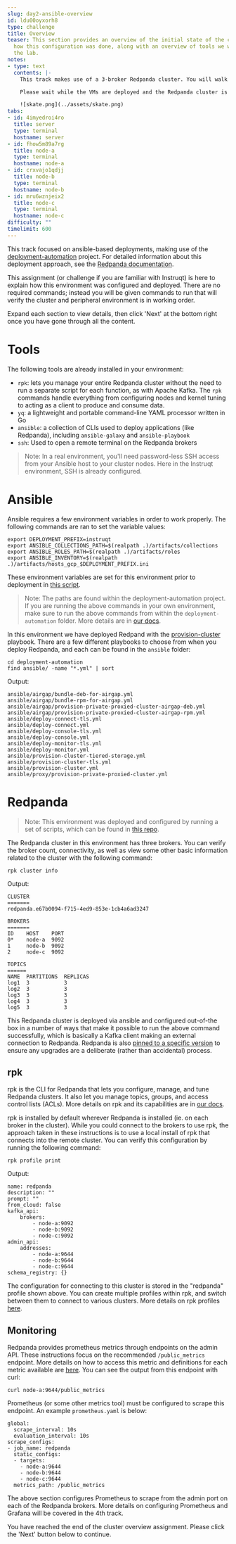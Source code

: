 ```yaml
---
slug: day2-ansible-overview
id: ldu00oyxorh8
type: challenge
title: Overview
teaser: This section provides an overview of the initial state of the cluster and
  how this configuration was done, along with an overview of tools we will use throughout
  the lab.
notes:
- type: text
  contents: |-
    This track makes use of a 3-broker Redpanda cluster. You will walk through the configuration for Ansible, Redpanda, networking, and the various tools to interact with this environment.

    Please wait while the VMs are deployed and the Redpanda cluster is started and configured.

    ![skate.png](../assets/skate.png)
tabs:
- id: 4imyedroi4ro
  title: server
  type: terminal
  hostname: server
- id: fhow5m89a7rg
  title: node-a
  type: terminal
  hostname: node-a
- id: crxvajo1qdjj
  title: node-b
  type: terminal
  hostname: node-b
- id: mru6wznjeix2
  title: node-c
  type: terminal
  hostname: node-c
difficulty: ""
timelimit: 600
---
```

This track focused on ansible-based deployments, making use of the [deployment-automation](https://github.com/redpanda-data/deployment-automation/) project. For detailed information about this deployment approach, see the [Redpanda documentation](https://docs.redpanda.com/current/deploy/deployment-option/self-hosted/manual/production/production-deployment-automation/).

This assignment (or challenge if you are familiar with Instruqt) is here to explain how this environment was configured and deployed. There are no required commands; instead you will be given commands to run that will verify the cluster and peripheral environment is in working order.

Expand each section to view details, then click 'Next' at the bottom right once you have gone through all the content.

Tools
===============

The following tools are already installed in your environment:
- `rpk`: lets you manage your entire Redpanda cluster without the need to run a separate script for each function, as with Apache Kafka. The `rpk` commands handle everything from configuring nodes and kernel tuning to acting as a client to produce and consume data.
- `yq`: a lightweight and portable command-line YAML processor written in Go
- `ansible`: a collection of CLIs used to deploy applications (like Redpanda), including `ansible-galaxy` and `ansible-playbook`
- `ssh`: Used to open a remote terminal on the Redpanda brokers

> Note: In a real environment, you'll need password-less SSH access from your Ansible host to your cluster nodes. Here in the Instruqt environment, SSH is already configured.

Ansible
===============

Ansible requires a few environment variables in order to work properly. The following commands are ran to set the variable values:

```bash,nocopy
export DEPLOYMENT_PREFIX=instruqt
export ANSIBLE_COLLECTIONS_PATH=$(realpath .)/artifacts/collections
export ANSIBLE_ROLES_PATH=$(realpath .)/artifacts/roles
export ANSIBLE_INVENTORY=$(realpath .)/artifacts/hosts_gcp_$DEPLOYMENT_PREFIX.ini
```

These environment variables are set for this environment prior to deployment in [this script](https://github.com/vuldin/redpanda-instruqt-day2-ansible/blob/june20-presentation-updates/01-deploying-a-cluster-with-ansible/setup-server#L9-L12).

> Note: The paths are found within the deployment-automation project. If you are running the above commands in your own environment, make sure to run the above commands from within the `deployment-automation` folder. More details are in [our docs](https://docs.redpanda.com/current/deploy/deployment-option/self-hosted/manual/production/production-deployment-automation/#prerequisites).

In this environment we have deployed Redpand with the [provision-cluster](https://github.com/redpanda-data/deployment-automation/blob/main/ansible/provision-cluster.yml) playbook. There are a few different playbooks to choose from when you deploy Redpanda, and each can be found in the `ansible` folder:

```bash,run
cd deployment-automation
find ansible/ -name "*.yml" | sort
```

Output:

```bash,nocopy
ansible/airgap/bundle-deb-for-airgap.yml
ansible/airgap/bundle-rpm-for-airgap.yml
ansible/airgap/provision-private-proxied-cluster-airgap-deb.yml
ansible/airgap/provision-private-proxied-cluster-airgap-rpm.yml
ansible/deploy-connect-tls.yml
ansible/deploy-connect.yml
ansible/deploy-console-tls.yml
ansible/deploy-console.yml
ansible/deploy-monitor-tls.yml
ansible/deploy-monitor.yml
ansible/provision-cluster-tiered-storage.yml
ansible/provision-cluster-tls.yml
ansible/provision-cluster.yml
ansible/proxy/provision-private-proxied-cluster.yml
```

Redpanda
===============

> Note: This environment was deployed and configured by running a set of scripts, which can be found in [this repo](https://github.com/vuldin/redpanda-instruqt-day2-ansible).

The Redpanda cluster in this environment has three brokers. You can verify the broker count, connectivity, as well as view some other basic information related to the cluster with the following command:

```bash,run
rpk cluster info
```

Output:

```bash,nocopy
CLUSTER
=======
redpanda.e67b0094-f715-4ed9-853e-1cb4a6ad3247

BROKERS
=======
ID    HOST    PORT
0*    node-a  9092
1     node-b  9092
2     node-c  9092

TOPICS
======
NAME  PARTITIONS  REPLICAS
log1  3           3
log2  3           3
log3  3           3
log4  3           3
log5  3           3
```

This Redpanda cluster is deployed via ansible and configured out-of-the box in a number of ways that make it possible to run the above command successfully, which is basically a Kafka client making an external connection to Redpanda. Redpanda is also [pinned to a specific version](https://github.com/vuldin/redpanda-instruqt-day2-ansible/blob/june20-presentation-updates/01-deploying-a-cluster-with-ansible/setup-server#L23) to ensure any upgrades are a deliberate (rather than accidental) process.

## rpk

rpk is the CLI for Redpanda that lets you configure, manage, and tune Redpanda clusters. It also let you manage topics, groups, and access control lists (ACLs). More details on rpk and its capabilities are in [our docs](https://docs.redpanda.com/current/reference/rpk/).

rpk is installed by default wherever Redpanda is installed (ie. on each broker in the cluster). While you could connect to the brokers to use rpk, the approach taken in these instructions is to use a local install of rpk that connects into the remote cluster. You can verify this configuration by running the following command:

```bash,run
rpk profile print
```

Output:

```bash,nocopy
name: redpanda
description: ""
prompt: ""
from_cloud: false
kafka_api:
    brokers:
        - node-a:9092
        - node-b:9092
        - node-c:9092
admin_api:
    addresses:
        - node-a:9644
        - node-b:9644
        - node-c:9644
schema_registry: {}
```

The configuration for connecting to this cluster is stored in the "redpanda" profile shown above. You can create multiple profiles within rpk, and switch between them to connect to various clusters. More details on rpk profiles [here](https://docs.redpanda.com/current/reference/rpk/rpk-profile/rpk-profile/).

## Monitoring

Redpanda provides prometheus metrics through endpoints on the admin API. These instructions focus on the recommended `/public_metrics` endpoint. More details on how to access this metric and definitions for each metric available are [here](https://docs.redpanda.com/current/reference/public-metrics-reference/). You can see the output from this endpoint with curl:

```bash,run
curl node-a:9644/public_metrics
```

Prometheus (or some other metrics tool) must be configured to scrape this endpoint. An example `prometheus.yaml` is below:

```bash,nocopy
global:
  scrape_interval: 10s
  evaluation_interval: 10s
scrape_configs:
- job_name: redpanda
  static_configs:
  - targets:
    - node-a:9644
    - node-b:9644
    - node-c:9644
  metrics_path: /public_metrics
```

The above section configures Prometheus to scrape from the admin port on each of the Redpanda brokers. More details on configuring Prometheus and Grafana will be covered in the 4th track.

You have reached the end of the cluster overview assignment. Please click the 'Next' button below to continue.

